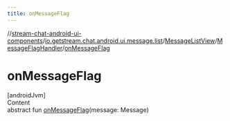 ```yaml
---
title: onMessageFlag
---
```

//[stream-chat-android-ui-components](../../../../index.md)/[io.getstream.chat.android.ui.message.list](../../index.md)/[MessageListView](../index.md)/[MessageFlagHandler](index.md)/[onMessageFlag](onMessageFlag.md)



# onMessageFlag  
[androidJvm]  
Content  
abstract fun [onMessageFlag](onMessageFlag.md)(message: Message)  



